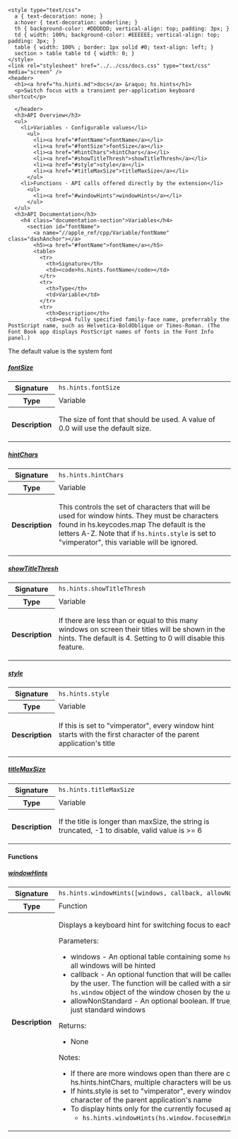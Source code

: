     <style type="text/css">
      a { text-decoration: none; }
      a:hover { text-decoration: underline; }
      th { background-color: #DDDDDD; vertical-align: top; padding: 3px; }
      td { width: 100%; background-color: #EEEEEE; vertical-align: top; padding: 3px; }
      table { width: 100% ; border: 1px solid #0; text-align: left; }
      section > table table td { width: 0; }
    </style>
    <link rel="stylesheet" href="../../css/docs.css" type="text/css" media="screen" />
    <header>
      <h1><a href="hs.hints.md">docs</a> &raquo; hs.hints</h1>
      <p>Switch focus with a transient per-application keyboard shortcut</p>

      </header>
      <h3>API Overview</h3>
      <ul>
        <li>Variables - Configurable values</li>
          <ul>
            <li><a href="#fontName">fontName</a></li>
            <li><a href="#fontSize">fontSize</a></li>
            <li><a href="#hintChars">hintChars</a></li>
            <li><a href="#showTitleThresh">showTitleThresh</a></li>
            <li><a href="#style">style</a></li>
            <li><a href="#titleMaxSize">titleMaxSize</a></li>
          </ul>
        <li>Functions - API calls offered directly by the extension</li>
          <ul>
            <li><a href="#windowHints">windowHints</a></li>
          </ul>
      </ul>
      <h3>API Documentation</h3>
        <h4 class="documentation-section">Variables</h4>
          <section id="fontName">
            <a name="//apple_ref/cpp/Variable/fontName" class="dashAnchor"></a>
            <h5><a href="#fontName">fontName</a></h5>
            <table>
              <tr>
                <th>Signature</th>
                <td><code>hs.hints.fontName</code></td>
              </tr>
              <tr>
                <th>Type</th>
                <td>Variable</td>
              </tr>
              <tr>
                <th>Description</th>
                <td><p>A fully specified family-face name, preferrably the PostScript name, such as Helvetica-BoldOblique or Times-Roman. (The Font Book app displays PostScript names of fonts in the Font Info panel.)
The default value is the system font</p>
</td>
              </tr>
            </table>
          </section>
          <section id="fontSize">
            <a name="//apple_ref/cpp/Variable/fontSize" class="dashAnchor"></a>
            <h5><a href="#fontSize">fontSize</a></h5>
            <table>
              <tr>
                <th>Signature</th>
                <td><code>hs.hints.fontSize</code></td>
              </tr>
              <tr>
                <th>Type</th>
                <td>Variable</td>
              </tr>
              <tr>
                <th>Description</th>
                <td><p>The size of font that should be used. A value of 0.0 will use the default size.</p>
</td>
              </tr>
            </table>
          </section>
          <section id="hintChars">
            <a name="//apple_ref/cpp/Variable/hintChars" class="dashAnchor"></a>
            <h5><a href="#hintChars">hintChars</a></h5>
            <table>
              <tr>
                <th>Signature</th>
                <td><code>hs.hints.hintChars</code></td>
              </tr>
              <tr>
                <th>Type</th>
                <td>Variable</td>
              </tr>
              <tr>
                <th>Description</th>
                <td><p>This controls the set of characters that will be used for window hints. They must be characters found in hs.keycodes.map
The default is the letters A-Z. Note that if <code>hs.hints.style</code> is set to "vimperator", this variable will be ignored.</p>
</td>
              </tr>
            </table>
          </section>
          <section id="showTitleThresh">
            <a name="//apple_ref/cpp/Variable/showTitleThresh" class="dashAnchor"></a>
            <h5><a href="#showTitleThresh">showTitleThresh</a></h5>
            <table>
              <tr>
                <th>Signature</th>
                <td><code>hs.hints.showTitleThresh</code></td>
              </tr>
              <tr>
                <th>Type</th>
                <td>Variable</td>
              </tr>
              <tr>
                <th>Description</th>
                <td><p>If there are less than or equal to this many windows on screen their titles will be shown in the hints.
The default is 4. Setting to 0 will disable this feature.</p>
</td>
              </tr>
            </table>
          </section>
          <section id="style">
            <a name="//apple_ref/cpp/Variable/style" class="dashAnchor"></a>
            <h5><a href="#style">style</a></h5>
            <table>
              <tr>
                <th>Signature</th>
                <td><code>hs.hints.style</code></td>
              </tr>
              <tr>
                <th>Type</th>
                <td>Variable</td>
              </tr>
              <tr>
                <th>Description</th>
                <td><p>If this is set to "vimperator", every window hint starts with the first character
of the parent application's title</p>
</td>
              </tr>
            </table>
          </section>
          <section id="titleMaxSize">
            <a name="//apple_ref/cpp/Variable/titleMaxSize" class="dashAnchor"></a>
            <h5><a href="#titleMaxSize">titleMaxSize</a></h5>
            <table>
              <tr>
                <th>Signature</th>
                <td><code>hs.hints.titleMaxSize</code></td>
              </tr>
              <tr>
                <th>Type</th>
                <td>Variable</td>
              </tr>
              <tr>
                <th>Description</th>
                <td><p>If the title is longer than maxSize, the string is truncated, -1 to disable, valid value is &gt;= 6</p>
</td>
              </tr>
            </table>
          </section>
        <h4 class="documentation-section">Functions</h4>
          <section id="windowHints">
            <a name="//apple_ref/cpp/Function/windowHints" class="dashAnchor"></a>
            <h5><a href="#windowHints">windowHints</a></h5>
            <table>
              <tr>
                <th>Signature</th>
                <td><code>hs.hints.windowHints([windows, callback, allowNonStandard])</code></td>
              </tr>
              <tr>
                <th>Type</th>
                <td>Function</td>
              </tr>
              <tr>
                <th>Description</th>
                <td><p>Displays a keyboard hint for switching focus to each window</p>
<p>Parameters:</p>
<ul>
<li>windows - An optional table containing some <code>hs.window</code> objects. If this value is nil, all windows will be hinted</li>
<li>callback - An optional function that will be called when a window has been selected by the user. The function will be called with a single argument containing the <code>hs.window</code> object of the window chosen by the user</li>
<li>allowNonStandard - An optional boolean.  If true, all windows will be included, not just standard windows</li>
</ul>
<p>Returns:</p>
<ul>
<li>None</li>
</ul>
<p>Notes:</p>
<ul>
<li>If there are more windows open than there are characters available in hs.hints.hintChars, multiple characters will be used</li>
<li>If hints.style is set to "vimperator", every window hint is prefixed with the first character of the parent application's name</li>
<li>To display hints only for the currently focused application, try something like:<ul>
<li><code>hs.hints.windowHints(hs.window.focusedWindow():application():allWindows())</code></li>
</ul>
</li>
</ul>
</td>
              </tr>
            </table>
          </section>
